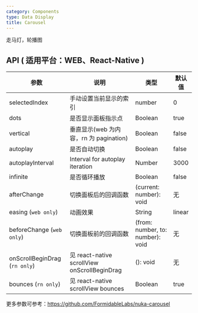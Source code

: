 ```yaml
---
category: Components
type: Data Display
title: Carousel
---
```


走马灯，轮播图

## API ( 适用平台：WEB、React-Native )

| 参数             | 说明              | 类型     | 默认值             |
|------------------|------------------|----------|------------------|
| selectedIndex |  手动设置当前显示的索引  |  number  |  0  |
| dots | 是否显示面板指示点 | Boolean   | true |
| vertical | 垂直显示(web 为内容，rn 为 pagination) | Boolean   | false |
| autoplay | 是否自动切换 | Boolean   | false |
| autoplayInterval |  Interval for autoplay iteration |    Number  |  3000         |
| infinite | 是否循环播放 | Boolean   | false |
| afterChange  | 切换面板后的回调函数     | (current: number): void  | 无
| easing (`web only`) | 动画效果 | String   | linear |
| beforeChange  (`web only`)     | 切换面板前的回调函数     | (from: number, to: number): void | 无
| onScrollBeginDrag (`rn only`) | 见 react-native scrollView onScrollBeginDrag | (): void | 无 |
| bounces (`rn only`) | 见 react-native scrollView bounces       |   Boolean      | true |

更多参数可参考：https://github.com/FormidableLabs/nuka-carousel
